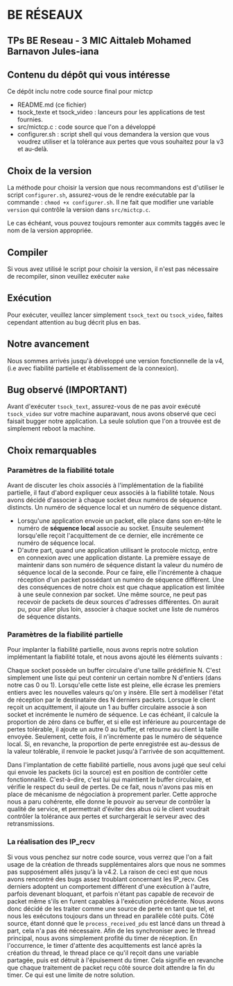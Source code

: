 # BE RÉSEAUX
## TPs BE Reseau - 3 MIC Aittaleb Mohamed Barnavon Jules-iana

## Contenu du dépôt qui vous intéresse
Ce dépôt inclu notre code source final pour mictcp 
  - README.md (ce fichier) 
  - tsock_texte et tsock_video : lanceurs pour les applications de test fournies. 
  - src/mictcp.c : code source que l'on a développé
  - configurer.sh : script shell qui vous demandera la version que vous voudrez utiliser et la tolérance aux pertes que vous souhaitez pour la v3 et au-delà.

## Choix de la version
La méthode pour choisir la version que nous recommandons est d'utiliser le script `configurer.sh`, assurez-vous de le rendre exécutable par la commande :
`chmod +x configurer.sh`. Il ne fait que modifier une variable `version` qui contrôle la version dans `src/mictcp.c`.  

Le cas échéant, vous pouvez toujours remonter aux commits taggés avec le nom de la version appropriée. 

## Compiler
Si vous avez utilisé le script pour choisir la version, il n'est pas nécessaire de recompiler, sinon veuillez exécuter `make`

## Exécution
Pour exécuter, veuillez lancer simplement `tsock_text` ou `tsock_video`, faites cependant attention au bug décrit plus en bas.

## Notre avancement
Nous sommes arrivés jusqu'à développé une version fonctionnelle de la v4, (i.e avec fiabilité partielle et établissement de la connexion).

## Bug observé (IMPORTANT)
Avant d'exécuter `tsock_text`, assurez-vous de ne pas avoir exécuté `tsock_video` sur votre machine auparavant, nous avons observé que ceci faisait bugger
notre application. La seule solution que l'on a trouvée est de simplement reboot la machine.

## Choix remarquables 
### Paramètres de la fiabilité totale

Avant de discuter les choix associés à l'implémentation de la fiabilité partielle, il faut d'abord expliquer ceux associés à la fiabilité totale. Nous avons décidé d'associer à chaque socket deux numéros de séquence distincts. Un numéro de séquence local et un numéro de séquence distant. 
- Lorsqu'une application envoie un packet, elle place dans son en-tête le numéro de **séquence local** associe au socket. Ensuite seulement lorsqu'elle reçoit l'acquittement de ce dernier, elle incrémente ce numéro de séquence local.
- D'autre part, quand une application utilisant le protocole mictcp, entre en connexion avec une application distante. La première essaye de maintenir dans son numéro de séquence distant la valeur du numéro de séquence local de la seconde. Pour ce faire, elle l'incrémente à chaque réception d'un packet possédant un numéro de séquence différent.
Une des conséquences de notre choix est que chaque application est limitée à une seule connexion par socket. Une même source, ne peut pas recevoir de packets de deux sources d'adresses différentes.
On aurait pu, pour aller plus loin, associer à chaque socket une liste de numéros de séquence distants.

### Paramètres de la fiabilité partielle
Pour implanter la fiabilité partielle, nous avons repris notre solution implémentant la fiabilité totale, et nous avons ajouté les éléments suivants :

Chaque socket possède un buffer circulaire d'une taille prédéfinie N. C'est simplement une liste qui peut contenir un certain nombre N d'entiers (dans notre cas 0 ou 1). Lorsqu'elle cette liste est pleine, elle écrase les premiers entiers avec les nouvelles valeurs qu'on y insère. Elle sert à modéliser l'état de réception par le destinataire des N derniers packets. 
Lorsque le client reçoit un acquittement, il ajoute un 1 au buffer circulaire associe à son socket et incrémente le numéro de séquence.
Le cas échéant, il calcule la proportion de zéro dans ce buffer, et si elle est inférieure au pourcentage de pertes tolérable, il ajoute un autre 0 au buffer, et retourne au client la taille envoyée.
Seulement, cette fois, il n'incrémente pas le numéro de séquence local.
Si, en revanche, la proportion de perte enregistrée est au-dessus de la valeur tolérable, il renvoie le packet jusqu'à l'arrivée de son acquittement. 

Dans l'implantation de cette fiabilité partielle, nous avons jugé que seul celui qui envoie les packets (ici la source) est en position de contrôler cette fonctionnalité. C'est-à-dire, c'est lui qui maintient le buffer circulaire, et vérifie le respect du seuil de pertes. De ce fait, nous n'avons pas mis en place de mécanisme de négociation à proprement parler.
Cette approche nous a paru cohérente, elle donne le pouvoir au serveur de contrôler la qualité de service, et permettrait d'éviter des abus où le client voudrait contrôler la tolérance aux pertes et surchargerait le serveur avec des retransmissions.
 
### La réalisation des IP_recv
Si vous vous penchez sur notre code source, vous verrez que l'on a fait usage de la création de threads supplémentaires alors que nous ne sommes pas supposément allés jusqu'à la v4.2.
La raison de ceci est que nous avons rencontré des bugs assez troublant concernant les IP_recv.  Ces derniers adoptent un comportement différent d'une exécution à l'autre, parfois devenant bloquant, et parfois n'étant pas capable de recevoir de packet même s'ils en furent capables à l'exécution précédente.
Nous avons donc décidé de les traiter comme une source de perte en tant que tel, et nous les exécutons toujours dans un thread en parallèle côté puits. Côté source, étant donné que le `process_received_pdu` est lancé dans un thread à part, cela n'a pas été nécessaire.
Afin de les synchroniser avec le thread principal, nous avons simplement profité du timer de réception. En l'occurrence, le timer d'attente des acquittements est lancé après la création du thread, le thread place ce qu'il reçoit dans une variable partagée, puis est détruit à l'épuisement du timer.
Cela signifie en revanche que chaque traitement de packet reçu côté source doit attendre la fin du timer. Ce qui est une limite de notre solution.

